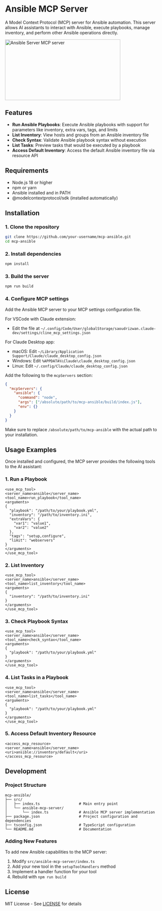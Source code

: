 # Ansible MCP Server

A Model Context Protocol (MCP) server for Ansible automation. This server allows AI assistants to interact with Ansible, execute playbooks, manage inventory, and perform other Ansible operations directly.

<a href="https://glama.ai/mcp/servers/@tarnover/mcp-ansible">
  <img width="380" height="200" src="https://glama.ai/mcp/servers/@tarnover/mcp-ansible/badge" alt="Ansible Server MCP server" />
</a>

## Features

- **Run Ansible Playbooks**: Execute Ansible playbooks with support for parameters like inventory, extra vars, tags, and limits
- **List Inventory**: View hosts and groups from an Ansible inventory file
- **Check Syntax**: Validate Ansible playbook syntax without execution
- **List Tasks**: Preview tasks that would be executed by a playbook
- **Access Default Inventory**: Access the default Ansible inventory file via resource API

## Requirements

- Node.js 18 or higher
- npm or yarn
- Ansible installed and in PATH
- @modelcontextprotocol/sdk (installed automatically)

## Installation

### 1. Clone the repository

```bash
git clone https://github.com/your-username/mcp-ansible.git
cd mcp-ansible
```

### 2. Install dependencies

```bash
npm install
```

### 3. Build the server

```bash
npm run build
```

### 4. Configure MCP settings

Add the Ansible MCP server to your MCP settings configuration file.

For VSCode with Claude extension:
- Edit the file at `~/.config/Code/User/globalStorage/saoudrizwan.claude-dev/settings/cline_mcp_settings.json`

For Claude Desktop app:
- macOS: Edit `~/Library/Application Support/Claude/claude_desktop_config.json`
- Windows: Edit `%APPDATA%\Claude\claude_desktop_config.json`
- Linux: Edit `~/.config/Claude/claude_desktop_config.json`

Add the following to the `mcpServers` section:

```json
{
  "mcpServers": {
    "ansible": {
      "command": "node",
      "args": ["/absolute/path/to/mcp-ansible/build/index.js"],
      "env": {}
    }
  }
}
```

Make sure to replace `/absolute/path/to/mcp-ansible` with the actual path to your installation.

## Usage Examples

Once installed and configured, the MCP server provides the following tools to the AI assistant:

### 1. Run a Playbook

```
<use_mcp_tool>
<server_name>ansible</server_name>
<tool_name>run_playbook</tool_name>
<arguments>
{
  "playbook": "/path/to/your/playbook.yml",
  "inventory": "/path/to/inventory.ini",
  "extraVars": {
    "var1": "value1",
    "var2": "value2"
  },
  "tags": "setup,configure",
  "limit": "webservers"
}
</arguments>
</use_mcp_tool>
```

### 2. List Inventory

```
<use_mcp_tool>
<server_name>ansible</server_name>
<tool_name>list_inventory</tool_name>
<arguments>
{
  "inventory": "/path/to/inventory.ini"
}
</arguments>
</use_mcp_tool>
```

### 3. Check Playbook Syntax

```
<use_mcp_tool>
<server_name>ansible</server_name>
<tool_name>check_syntax</tool_name>
<arguments>
{
  "playbook": "/path/to/your/playbook.yml"
}
</arguments>
</use_mcp_tool>
```

### 4. List Tasks in a Playbook

```
<use_mcp_tool>
<server_name>ansible</server_name>
<tool_name>list_tasks</tool_name>
<arguments>
{
  "playbook": "/path/to/your/playbook.yml"
}
</arguments>
</use_mcp_tool>
```

### 5. Access Default Inventory Resource

```
<access_mcp_resource>
<server_name>ansible</server_name>
<uri>ansible://inventory/default</uri>
</access_mcp_resource>
```

## Development

### Project Structure

```
mcp-ansible/
├── src/
│   ├── index.ts                  # Main entry point
│   └── ansible-mcp-server/       
│       └── index.ts              # Ansible MCP server implementation
├── package.json                  # Project configuration and dependencies
├── tsconfig.json                 # TypeScript configuration
└── README.md                     # Documentation
```

### Adding New Features

To add new Ansible capabilities to the MCP server:

1. Modify `src/ansible-mcp-server/index.ts`
2. Add your new tool in the `setupToolHandlers` method
3. Implement a handler function for your tool
4. Rebuild with `npm run build`

## License

MIT License - See [LICENSE](LICENSE) for details
